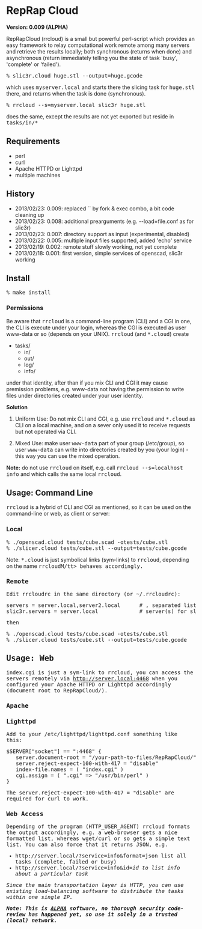 <h1>RepRap Cloud</h1>

<b>Version: 0.009 (ALPHA)</b>

RepRapCloud (rrcloud) is a small but powerful perl-script which provides an easy framework to relay computational work remote among many servers and retrieve the results locally; both synchronous (returns when done) and asynchronous (return immediately telling you the state of task 'busy', 'complete' or 'failed').

<pre>
% slic3r.cloud huge.stl --output=huge.gcode
</pre>

which uses <tt>myserver.local</tt> and starts there the slicing task for <tt>huge.stl</tt> there, and returns when the task is done (synchronous).

<pre>
% rrcloud --s=myserver.local slic3r huge.stl
</pre>

does the same, except the results are not yet exported but reside in <tt>tasks/in/*</tt>

<h2>Requirements</h2>

<ul>
<li>perl
<li>curl
<li>Apache HTTPD or Lighttpd
<li>multiple machines
</ul>

<h2>History</h2>
<ul>
<li> 2013/02/23: 0.009: replaced `` by fork & exec combo, a bit code cleaning up 
<li> 2013/02/23: 0.008: additional prearguments (e.g. --load=file.conf as for slic3r)
<li> 2013/02/23: 0.007: directory support as input (experimental, disabled)
<li> 2013/02/22: 0.005: multiple input files supported, added 'echo' service
<li> 2013/02/19: 0.002: remote stuff slowly working, not yet complete
<li> 2013/02/18: 0.001: first version, simple services of openscad, slic3r working
</ul>

<h2>Install</h2>

<pre>
% make install
</pre>

<h3>Permissions</h3>

Be aware that <tt>rrcloud</tt> is a command-line program (CLI) and a CGI in one, the CLI is execute under your login, whereas the CGI is executed as user www-data or so (depends on your UNIX).
<tt>rrcloud</tt> (and <tt>*.cloud</tt>) create
<ul>
<li>tasks/
<ul>
<li>in/
<li>out/
<li>log/
<li>info/
</ul>
</ul>
under that identity, after than if you mix CLI and CGI it may cause premission problems, e.g. www-data not having the permission to write files under directories created under your user identity.

<b>Solution</b>

1) Uniform Use: Do not mix CLI and CGI, e.g. use <tt>rrcloud</tt> and <tt>*.cloud</tt> as CLI on a local machine, and on a sever only used it to receive requests but not operated via CLI.

2) Mixed Use: make user <tt>www-data</tt> part of your group (/etc/group), so user <tt>www-data</tt> can write into directories created by you (your login) - this way you can use the mixed operation.

<b>Note:</b> do not use <tt>rrcloud</tt> on itself, e.g. call <tt>rrcloud --s=localhost info</tt> and which calls the same local <tt>rrcloud</tt>.

<h2>Usage: Command Line</h2>

<tt>rrcloud</tt> is a hybrid of CLI and CGI as mentioned, so it can be used on the command-line or web, as client or server:

<h3>Local</h3>

<pre>
% ./openscad.cloud tests/cube.scad -otests/cube.stl
% ./slicer.cloud tests/cube.stl --output=tests/cube.gcode
</pre>

Note: <tt>*.cloud</tt> is just symbolical links (sym-links) to <tt>rrcloud</tt>, depending on the name <tt>rrcloudM/tt> behaves accordingly.

<h3>Remote</h3>

Edit <tt>rrcloudrc</tt> in the same directory (or <tt>~/.rrcloudrc</tt>):
<pre>
servers = server.local,server2.local      # , separated list
slic3r.servers = server.local             # server(s) for slic3r.cloud only
</pre>

then
<pre>
% ./openscad.cloud tests/cube.scad -otests/cube.stl
% ./slicer.cloud tests/cube.stl --output=tests/cube.gcode
</pre>

<h2>Usage: Web</h2>

<tt>index.cgi</tt> is just a sym-link to <tt>rrcloud</tt>, you can access the servers remotely via <tt>http://server.local:4468</tt> when you configured your Apache HTTPD or Lighttpd accordingly (document root to <tt>RepRapCloud/</tt>).

<h3>Apache</h3>

<h3>Lighttpd</h3>
Add to your <tt>/etc/lighttpd/lighttpd.conf</tt> something like this:
<pre>
$SERVER["socket"] == ":4468" {
   server.document-root = "/your-path-to-files/RepRapCloud/"
   server.reject-expect-100-with-417 = "disable"
   index-file.names = ( "index.cgi" )
   cgi.assign = ( ".cgi" => "/usr/bin/perl" )
}
</pre>
The <tt>server.reject-expect-100-with-417 = "disable"</tt> are required for <tt>curl</tt> to work.
            
<h3>Web Access</h3>

Depending of the program (HTTP_USER_AGENT) <tt>rrcloud</tt> formats the output accordingly, e.g. a web-browser gets a nice formatted list, whereas wget/curl or so gets a simple text list.
You can also force that it returns JSON, e.g. 
<ul>
<li><tt>http://server.local/?service=info&format=json</tt> list all tasks (complete, failed or busy)
<li><tt>http://server.local/?service=info&id=<i>id</id></tt> to list info about a particular task
</ul>

Since the main transportation layer is HTTP, you can use existing load-balancing software to distribute the tasks within one single IP.

<b>Note: This is <u>ALPHA</u> software, no thorough security code-review has happened yet, so use it solely in a trusted (local) network.</b>



